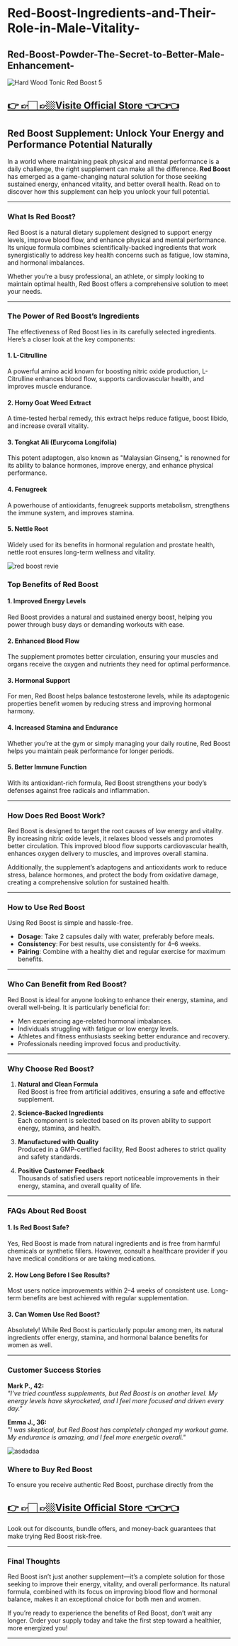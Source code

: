 # Red-Boost-Ingredients-and-Their-Role-in-Male-Vitality-

## Red-Boost-Powder-The-Secret-to-Better-Male-Enhancement-


![Hard Wood Tonic Red Boost 5](https://github.com/user-attachments/assets/074f3e41-d4ba-4123-a4fe-93714a67f7f9)

## [👉 👉🏻 👉🏼Visite Official Store 👈👈👈](https://tinyurl.com/zdyk95zm )


## **Red Boost Supplement: Unlock Your Energy and Performance Potential Naturally**

In a world where maintaining peak physical and mental performance is a daily challenge, the right supplement can make all the difference. **Red Boost** has emerged as a game-changing natural solution for those seeking sustained energy, enhanced vitality, and better overall health. Read on to discover how this supplement can help you unlock your full potential.

---

### **What Is Red Boost?**

Red Boost is a natural dietary supplement designed to support energy levels, improve blood flow, and enhance physical and mental performance. Its unique formula combines scientifically-backed ingredients that work synergistically to address key health concerns such as fatigue, low stamina, and hormonal imbalances.

Whether you’re a busy professional, an athlete, or simply looking to maintain optimal health, Red Boost offers a comprehensive solution to meet your needs.

---

### **The Power of Red Boost’s Ingredients**

The effectiveness of Red Boost lies in its carefully selected ingredients. Here’s a closer look at the key components:

#### **1. L-Citrulline**  
A powerful amino acid known for boosting nitric oxide production, L-Citrulline enhances blood flow, supports cardiovascular health, and improves muscle endurance.

#### **2. Horny Goat Weed Extract**  
A time-tested herbal remedy, this extract helps reduce fatigue, boost libido, and increase overall vitality.

#### **3. Tongkat Ali (Eurycoma Longifolia)**  
This potent adaptogen, also known as "Malaysian Ginseng," is renowned for its ability to balance hormones, improve energy, and enhance physical performance.

#### **4. Fenugreek**  
A powerhouse of antioxidants, fenugreek supports metabolism, strengthens the immune system, and improves stamina.

#### **5. Nettle Root**  
Widely used for its benefits in hormonal regulation and prostate health, nettle root ensures long-term wellness and vitality.

![red boost revie](https://github.com/user-attachments/assets/ff34ebd0-d9a0-483d-9408-601a0e81cac9)



### **Top Benefits of Red Boost**

#### **1. Improved Energy Levels**  
Red Boost provides a natural and sustained energy boost, helping you power through busy days or demanding workouts with ease.

#### **2. Enhanced Blood Flow**  
The supplement promotes better circulation, ensuring your muscles and organs receive the oxygen and nutrients they need for optimal performance.

#### **3. Hormonal Support**  
For men, Red Boost helps balance testosterone levels, while its adaptogenic properties benefit women by reducing stress and improving hormonal harmony.

#### **4. Increased Stamina and Endurance**  
Whether you’re at the gym or simply managing your daily routine, Red Boost helps you maintain peak performance for longer periods.

#### **5. Better Immune Function**  
With its antioxidant-rich formula, Red Boost strengthens your body’s defenses against free radicals and inflammation.

---

### **How Does Red Boost Work?**

Red Boost is designed to target the root causes of low energy and vitality. By increasing nitric oxide levels, it relaxes blood vessels and promotes better circulation. This improved blood flow supports cardiovascular health, enhances oxygen delivery to muscles, and improves overall stamina.

Additionally, the supplement’s adaptogens and antioxidants work to reduce stress, balance hormones, and protect the body from oxidative damage, creating a comprehensive solution for sustained health.

---

### **How to Use Red Boost**

Using Red Boost is simple and hassle-free.  
- **Dosage**: Take 2 capsules daily with water, preferably before meals.  
- **Consistency**: For best results, use consistently for 4–6 weeks.  
- **Pairing**: Combine with a healthy diet and regular exercise for maximum benefits.

---

### **Who Can Benefit from Red Boost?**

Red Boost is ideal for anyone looking to enhance their energy, stamina, and overall well-being. It is particularly beneficial for:  
- Men experiencing age-related hormonal imbalances.  
- Individuals struggling with fatigue or low energy levels.  
- Athletes and fitness enthusiasts seeking better endurance and recovery.  
- Professionals needing improved focus and productivity.

---

### **Why Choose Red Boost?**

1. **Natural and Clean Formula**  
   Red Boost is free from artificial additives, ensuring a safe and effective supplement.  

2. **Science-Backed Ingredients**  
   Each component is selected based on its proven ability to support energy, stamina, and health.  

3. **Manufactured with Quality**  
   Produced in a GMP-certified facility, Red Boost adheres to strict quality and safety standards.  

4. **Positive Customer Feedback**  
   Thousands of satisfied users report noticeable improvements in their energy, stamina, and overall quality of life.  

---

### **FAQs About Red Boost**

#### **1. Is Red Boost Safe?**  
Yes, Red Boost is made from natural ingredients and is free from harmful chemicals or synthetic fillers. However, consult a healthcare provider if you have medical conditions or are taking medications.

#### **2. How Long Before I See Results?**  
Most users notice improvements within 2–4 weeks of consistent use. Long-term benefits are best achieved with regular supplementation.

#### **3. Can Women Use Red Boost?**  
Absolutely! While Red Boost is particularly popular among men, its natural ingredients offer energy, stamina, and hormonal balance benefits for women as well.

---

### **Customer Success Stories**

**Mark P., 42:**  
*"I’ve tried countless supplements, but Red Boost is on another level. My energy levels have skyrocketed, and I feel more focused and driven every day."*

**Emma J., 36:**  
*"I was skeptical, but Red Boost has completely changed my workout game. My endurance is amazing, and I feel more energetic overall."*

![asdadaa](https://github.com/user-attachments/assets/fc3a633e-e2a9-45df-915e-510d02f7158f)


### **Where to Buy Red Boost**

To ensure you receive authentic Red Boost, purchase directly from the
## [👉 👉🏻 👉🏼Visite Official Store 👈👈👈](https://tinyurl.com/zdyk95zm )
Look out for discounts, bundle offers, and money-back guarantees that make trying Red Boost risk-free.

---

### **Final Thoughts**

Red Boost isn’t just another supplement—it’s a complete solution for those seeking to improve their energy, vitality, and overall performance. Its natural formula, combined with its focus on improving blood flow and hormonal balance, makes it an exceptional choice for both men and women.

If you’re ready to experience the benefits of Red Boost, don’t wait any longer. Order your supply today and take the first step toward a healthier, more energized you!

---


